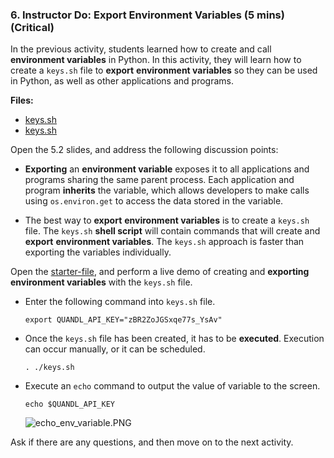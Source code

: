 ### 6. Instructor Do: Export Environment Variables (5 mins) (Critical)

In the previous activity, students learned how to create and call **environment variables** in Python. In this activity, they will learn how to create a `keys.sh` file to **export** **environment variables** so they can be used in Python, as well as other applications and programs.

**Files:**

* [keys.sh](Activities/06-Ins_Export_Env_Variables/Solved/keys.sh)
* [keys.sh](Activities/06-Ins_Export_Env_Variables/Unsolved/keys.sh)

Open the 5.2 slides, and address the following discussion points:

* **Exporting** an **environment variable** exposes it to all applications and programs sharing the same parent process. Each application and program **inherits** the variable, which allows developers to make calls using `os.environ.get` to access the data stored in the variable.

* The best way to **export** **environment variables** is to create a `keys.sh` file. The `keys.sh` **shell script** will contain commands that will create and **export** **environment variables**. The `keys.sh` approach is faster than exporting the variables individually.

Open the [starter-file](Activities/06-Ins_Export_Env_Variables/Unsolved/keys.sh), and perform a live demo of creating and **exporting** **environment variables** with the `keys.sh` file.

* Enter the following command into `keys.sh` file.

  ```shell
  export QUANDL_API_KEY="zBR2ZoJGSxqe77s_YsAv"
  ```

* Once the `keys.sh` file has been created, it has to be **executed**. Execution can occur manually, or it can be scheduled.

  ```shell
  . ./keys.sh
  ```

* Execute an `echo` command to output the value of variable to the screen.

  ```shell
  echo $QUANDL_API_KEY
  ```

  ![echo_env_variable.PNG](Images\echo_env_variable.PNG)

Ask if there are any questions, and then move on to the next activity.

